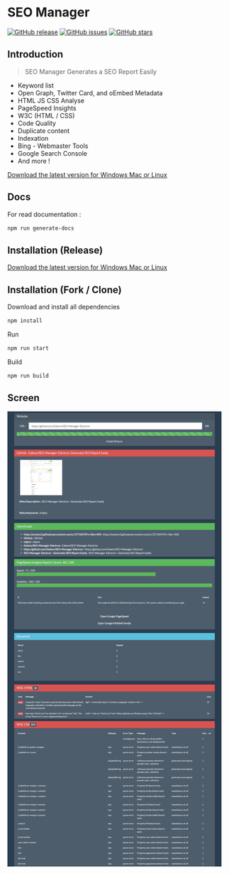 # SEO Manager
[![GitHub release](https://img.shields.io/github/release/ealenn/SEO-Manager-Electron.svg)](https://github.com/Ealenn/SEO-Manager-Electron/releases/latest) [![GitHub issues](https://img.shields.io/github/issues/Ealenn/SEO-Manager-Electron.svg)](https://github.com/Ealenn/SEO-Manager-Electron/issues) [![GitHub stars](https://img.shields.io/github/stars/Ealenn/SEO-Manager-Electron.svg?style=social&label=Star)](https://github.com/Ealenn/SEO-Manager-Electron)

## Introduction

> SEO Manager Generates a SEO Report Easily

* Keyword list
* Open Graph, Twitter Card, and oEmbed Metadata
* HTML JS CSS Analyse
* PageSpeed Insights
* W3C (HTML / CSS)
* Code Quality
* Duplicate content
* Indexation
* Bing - Webmaster Tools
* Google Search Console
* And more !

[Download the latest version for Windows Mac or Linux](https://github.com/Ealenn/SEO-Manager-Electron/releases/latest)

## Docs

For read documentation :
```bash
npm run generate-docs
```

## Installation (Release)

[Download the latest version for Windows Mac or Linux](https://github.com/Ealenn/SEO-Manager-Electron/releases/latest)

## Installation (Fork / Clone)

Download and install all dependencies
```bash
npm install
```

Run
```bash
npm run start
```

Build
```bash
npm run build
```

## Screen
![screen](https://raw.githubusercontent.com/Ealenn/SEO-Manager-Electron/master/view/res/img/screenshot.png)
